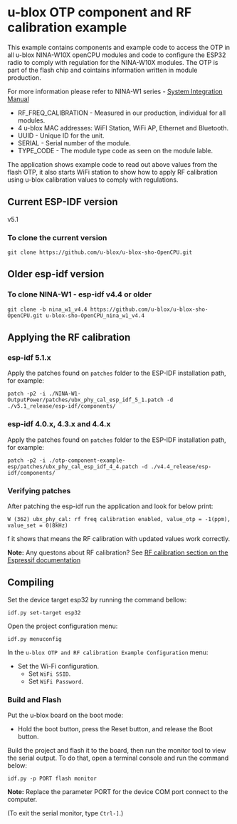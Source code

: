 # u-blox OTP component and RF calibration example

This example contains components and example code to access the OTP in all u-blox NINA-W10X openCPU modules and code to configure the ESP32 radio to comply with regulation for the NINA-W10X modules. The OTP is part of the flash chip and cointains information written in module production. 

For more information please refer to NINA-W1 series - [System Integration Manual](https://www.u-blox.com/docs/UBX-17005730)

- RF_FREQ_CALIBRATION - Measured in our production, individual for all modules. 
- 4 u-blox MAC addresses: WiFI Station, WiFi AP, Ethernet and Bluetooth.
- UUID - Unique ID for the unit.
- SERIAL - Serial number of the module.
- TYPE_CODE - The module type code as seen on the module lable.

The application shows example code to read out above values from the flash OTP, it also starts WiFi station to show how to apply RF calibration using u-blox calibration values to comply with regulations.

## Current ESP-IDF version
v5.1

### To clone the current version

`git clone https://github.com/u-blox/u-blox-sho-OpenCPU.git`

## Older esp-idf version

### To clone NINA-W1 - esp-idf v4.4 or older

`git clone -b nina_w1_v4.4 https://github.com/u-blox/u-blox-sho-OpenCPU.git u-blox-sho-OpenCPU_nina_w1_v4.4`

## Applying the RF calibration

### esp-idf 5.1.x

Apply the patches found on `patches` folder to the ESP-IDF installation path, for example:

`patch -p2 -i ./NINA-W1-OutputPower/patches/ubx_phy_cal_esp_idf_5_1.patch -d ./v5.1_release/esp-idf/components/`

### esp-idf 4.0.x, 4.3.x and 4.4.x

Apply the patches found on `patches` folder to the ESP-IDF installation path, for example:

`patch -p2 -i ./otp-component-example-esp/patches/ubx_phy_cal_esp_idf_4_4.patch -d ./v4.4_release/esp-idf/components/`

### Verifying patches

After patching the esp-idf run the application and look for below print:

`W (362) ubx_phy_cal: rf freq calibration enabled, value_otp = -1(ppm), value_set = 0(8kHz)`

f it shows that means the RF calibration with updated values work correctly.

**Note:** Any questons about RF calibration? See [RF calibration section on the Espressif documentation](https://docs.espressif.com/projects/esp-idf/en/latest/esp32/api-guides/RF_calibration.html#full-calibration)

## Compiling

Set the device target esp32 by running the command bellow:

`idf.py set-target esp32`

Open the project configuration menu:

`idf.py menuconfig`

In the `u-blox OTP and RF calibration Example Configuration` menu:
- Set the Wi-Fi configuration.
    - Set `WiFi SSID`.
    - Set `WiFi Password`.

### Build and Flash

Put the u-blox board on the boot mode:
- Hold the boot button, press the Reset button, and release the Boot button.

Build the project and flash it to the board, then run the monitor tool to view the serial output. To do that, open a terminal console and run the command below:

`idf.py -p PORT flash monitor`

**Note:** Replace the parameter PORT for the device COM port connect to the computer.

(To exit the serial monitor, type `Ctrl-]`.)